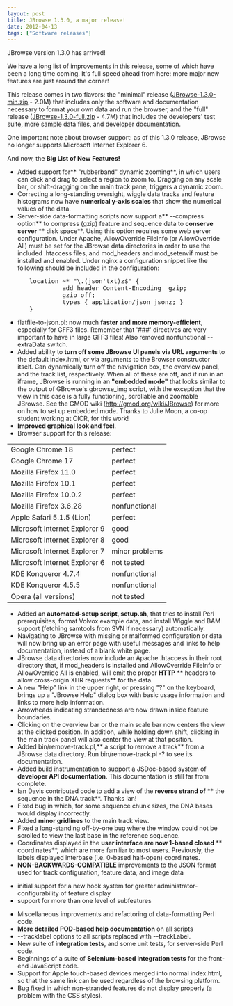 ```yaml
---
layout: post
title: JBrowse 1.3.0, a major release!
date: 2012-04-13
tags: ["Software releases"]
---
```


JBrowse version 1.3.0 has arrived!

We have a long list of improvements in this release, some of which have been a long time coming.  It's full speed ahead from here: more major new features are just around the corner!

This release comes in two flavors: the "minimal" release ([JBrowse-1.3.0-min.zip](/wordpress/wp-content/plugins/download-monitor/download.php?id=9 "download JBrowse-1.3.0-min.zip") - 2.0M) that includes only the software and documentation necessary to format your own data and run the browser, and the "full" release ([JBrowse-1.3.0-full.zip](/wordpress/wp-content/plugins/download-monitor/download.php?id=10 "download JBrowse-1.3.0-full.zip") - 4.7M) that includes the developers' test suite, more sample data files, and developer documentation.

One important note about browser support: as of this 1.3.0 release, JBrowse no longer supports Microsoft Internet Explorer 6.

And now, the **Big List of New Features!**

*   Added support for** "rubberband" dynamic zooming**, in which users can
click and drag to select a region to zoom to. Dragging on any
scale bar, or shift-dragging on the main track pane, triggers a
dynamic zoom.
*   Correcting a long-standing oversight, wiggle data tracks and
feature histograms now have **numerical y-axis scales** that show the
numerical values of the data.
*   Server-side data-formatting scripts now support a** --compress option**
to compress (gzip) feature and sequence data to **conserve server**
** disk space**. Using this option requires some web server
configuration. Under Apache, AllowOverride FileInfo (or
AllowOverride All) must be set for the JBrowse data directories in
order to use the included .htaccess files, and mod_headers and
mod_setenvif must be installed and enabled. Under nginx a
configuration snippet like the following should be included in the
configuration:
<pre>      location ~* "\.(json'txt)z$" {
               add_header Content-Encoding  gzip;
               gzip off;
               types { application/json jsonz; }
      }</pre>

*   flatfile-to-json.pl: now much **faster and more memory-efficient**,
especially for GFF3 files. Remember that '###' directives are very
important to have in large GFF3 files! Also removed nonfunctional
--extraData switch.
*   Added ability to **turn off some JBrowse UI panels via URL arguments**
to the default index.html, or via arguments to the Browser
constructor itself. Can dynamically turn off the navigation box,
the overview panel, and the track list, respectively. When all of
these are off, and if run in an iframe, JBrowse is running in an
**"embedded mode"** that looks similar to the output of GBrowse's
gbrowse_img script, with the exception that the view in this case
is a fully functioning, scrollable and zoomable JBrowse. See the
GMOD wiki (http://gmod.org/wiki/JBrowse) for more on how to set up
embedded mode. Thanks to Julie Moon, a co-op student working at
OICR, for this work!
*   **Improved graphical look and feel**.
*   Browser support for this release:
<table>
<tbody>
<tr>
<td>Google Chrome 18</td>
<td>perfect</td>
</tr>
<tr>
<td>Google Chrome 17</td>
<td>perfect</td>
</tr>
<tr>
<td>Mozilla Firefox 11.0</td>
<td>perfect</td>
</tr>
<tr>
<td>Mozilla Firefox 10.1</td>
<td>perfect</td>
</tr>
<tr>
<td>Mozilla Firefox 10.0.2</td>
<td>perfect</td>
</tr>
<tr>
<td>Mozilla Firefox 3.6.28</td>
<td>nonfunctional</td>
</tr>
<tr>
<td>Apple Safari 5.1.5 (Lion)</td>
<td>perfect</td>
</tr>
<tr>
<td>Microsoft Internet Explorer 9</td>
<td>good</td>
</tr>
<tr>
<td>Microsoft Internet Explorer 8</td>
<td>good</td>
</tr>
<tr>
<td>Microsoft Internet Explorer 7</td>
<td>minor problems</td>
</tr>
<tr>
<td>Microsoft Internet Explorer 6</td>
<td>not tested</td>
</tr>
<tr>
<td>KDE Konqueror 4.7.4</td>
<td>nonfunctional</td>
</tr>
<tr>
<td>KDE Konqueror 4.5.5</td>
<td>nonfunctional</td>
</tr>
<tr>
<td>Opera (all versions)</td>
<td>not tested</td>
</tr>
</tbody>
</table>

*   Added an **automated-setup script, setup.sh**, that tries to install
Perl prerequisites, format Volvox example data, and install Wiggle
and BAM support (fetching samtools from SVN if necessary)
automatically.
*   Navigating to JBrowse with missing or malformed configuration or
data will now bring up an error page with useful messages and links
to help documentation, instead of a blank white page.
*   JBrowse data directories now include an Apache .htaccess in their
root directory that, if mod_headers is installed and AllowOverride
FileInfo or AllowOverride All is enabled, will emit the proper **HTTP**
** headers to allow cross-origin XHR requests** for the data.
*   A new "Help" link in the upper right, or pressing "?" on the
keyboard, brings up a "JBrowse Help" dialog box with basic usage
information and links to more help information.
*   Arrowheads indicating strandedness are now drawn inside feature
boundaries.
*   Clicking on the overview bar or the main scale bar now centers the
view at the clicked position. In addition, while holding down
shift, clicking in the main track panel will also center the view
at that position.
*   Added bin/remove-track.pl,** a script to remove a track** from a
JBrowse data directory. Run bin/remove-track.pl -? to see its
documentation.
*   Added build instrumentation to support a JSDoc-based system of
**developer API documentation**. This documentation is still far from
complete.
*   Ian Davis contributed code to add a view of the **reverse strand of**
** the sequence in the DNA track**. Thanks Ian!
*   Fixed bug in which, for some sequence chunk sizes, the DNA bases
would display incorrectly.
*   Added **minor gridlines** to the main track view.
*   Fixed a long-standing off-by-one bug where the window could not be
scrolled to view the last base in the reference sequence.
*   Coordinates displayed in the **user interface are now 1-based closed**
** coordinates**, which are more familiar to most users. Previously,
the labels displayed interbase (i.e. 0-based half-open)
coordinates.
*   **NON-BACKWARDS-COMPATIBLE** improvements to the JSON format used for
track configuration, feature data, and image data
- initial support for a new hook system for greater
administrator-configurability of feature display
- support for more than one level of subfeatures
*   Miscellaneous improvements and refactoring of data-formatting Perl
code.
*   **More detailed POD-based help documentation** on all scripts
*   --tracklabel options to all scripts replaced with --trackLabel.
*   New suite of **integration tests**, and some unit tests, for
server-side Perl code.
*   Beginnings of a suite of **Selenium-based integration tests** for the
front-end JavaScript code.
*   Support for Apple touch-based devices merged into normal
index.html, so that the same link can be used regardless of the
browsing platform.
*   Bug fixed in which non-stranded features do not display properly
(a problem with the CSS styles).